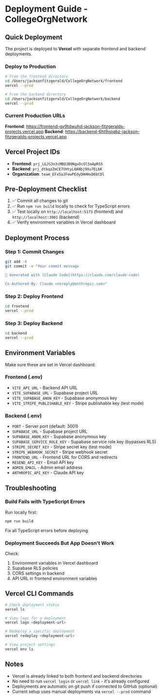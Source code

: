 # Deployment Guide - CollegeOrgNetwork

## Quick Deployment

The project is deployed to **Vercel** with separate frontend and backend deployments.

### Deploy to Production

```bash
# From the frontend directory
cd /Users/jacksonfitzgerald/CollegeOrgNetwork/frontend
vercel --prod

# From the backend directory
cd /Users/jacksonfitzgerald/CollegeOrgNetwork/backend
vercel --prod
```

### Current Production URLs

**Frontend**: https://frontend-gy9tdwuhd-jackson-fitzgeralds-projects.vercel.app
**Backend**: https://backend-6ht9xpqbz-jackson-fitzgeralds-projects.vercel.app

## Vercel Project IDs

- **Frontend**: `prj_LGJS3n3cMBOJB9NgvDcOl5eApRS5`
- **Backend**: `prj_dtbqzZmCE7VHtyL0ANbj9Xu7ELbK`
- **Organization**: `team_EFx5aJFewPEdyDHHHxD6bCOl`

## Pre-Deployment Checklist

1. ✅ Commit all changes to git
2. ✅ Run `npm run build` locally to check for TypeScript errors
3. ✅ Test locally on `http://localhost:5173` (frontend) and `http://localhost:3001` (backend)
4. ✅ Verify environment variables in Vercel dashboard

## Deployment Process

### Step 1: Commit Changes
```bash
git add -A
git commit -m "Your commit message

🤖 Generated with [Claude Code](https://claude.com/claude-code)

Co-Authored-By: Claude <noreply@anthropic.com>"
```

### Step 2: Deploy Frontend
```bash
cd frontend
vercel --prod
```

### Step 3: Deploy Backend
```bash
cd backend
vercel --prod
```

## Environment Variables

Make sure these are set in Vercel dashboard:

### Frontend (.env)
- `VITE_API_URL` - Backend API URL
- `VITE_SUPABASE_URL` - Supabase project URL
- `VITE_SUPABASE_ANON_KEY` - Supabase anonymous key
- `VITE_STRIPE_PUBLISHABLE_KEY` - Stripe publishable key (test mode)

### Backend (.env)
- `PORT` - Server port (default: 3001)
- `SUPABASE_URL` - Supabase project URL
- `SUPABASE_ANON_KEY` - Supabase anonymous key
- `SUPABASE_SERVICE_ROLE_KEY` - Supabase service role key (bypasses RLS)
- `STRIPE_SECRET_KEY` - Stripe secret key (test mode)
- `STRIPE_WEBHOOK_SECRET` - Stripe webhook secret
- `FRONTEND_URL` - Frontend URL for CORS and redirects
- `RESEND_API_KEY` - Email API key
- `ADMIN_EMAIL` - Admin email address
- `ANTHROPIC_API_KEY` - Claude API key

## Troubleshooting

### Build Fails with TypeScript Errors
Run locally first:
```bash
npm run build
```
Fix all TypeScript errors before deploying.

### Deployment Succeeds But App Doesn't Work
Check:
1. Environment variables in Vercel dashboard
2. Supabase RLS policies
3. CORS settings in backend
4. API URL in frontend environment variables

## Vercel CLI Commands

```bash
# Check deployment status
vercel ls

# View logs for a deployment
vercel logs <deployment-url>

# Redeploy a specific deployment
vercel redeploy <deployment-url>

# View project settings
vercel env ls
```

## Notes

- Vercel is already linked to both frontend and backend directories
- No need to run `vercel login` or `vercel link` - it's already configured
- Deployments are automatic on git push if connected to GitHub (optional)
- Current setup uses manual deployments via `vercel --prod` command
